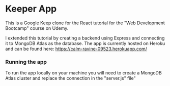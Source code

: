 # Keeper App

This is a Google Keep clone for the React tutorial for the "Web Development Bootcamp"
course on Udemy.

I extended this tutorial by creating a backend using Express and connecting it to
MongoDB Atlas as the database. The app is currently hosted on Heroku and can be found here: https://calm-ravine-09523.herokuapp.com/


### Running the app

To run the app locally on your machine you will need to create a MongoDB Atlas cluster and replace the connection in the "server.js" file"